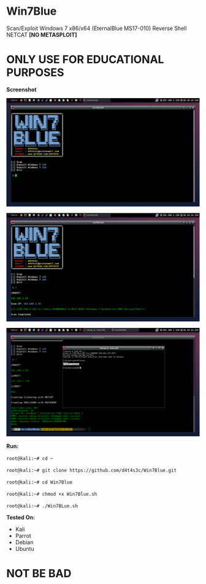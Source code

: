 # Win7Blue

Scan/Exploit Windows 7 x86/x64 (EternalBlue MS17-010) Reverse Shell NETCAT **[NO METASPLOIT]**

# ONLY USE FOR EDUCATIONAL PURPOSES

**Screenshot**

![](/screenshot/01.png)

![](/screenshot/02.png)

![](/screenshot/03.png)

**Run:**

``` root@kali:~# cd ~ ```

``` root@kali:~# git clone https://github.com/d4t4s3c/Win7Blue.git ```

``` root@kali:~# cd Win7Blue ```

``` root@kali:~# chmod +x Win7Blue.sh ```

``` root@kali:~# ./Win7BLue.sh ```


**Tested On:**

- Kali
- Parrot
- Debian
- Ubuntu

# NOT BE BAD



